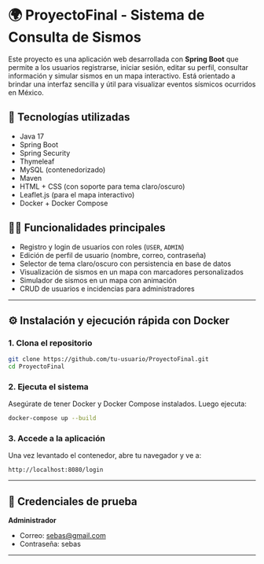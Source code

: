 # 🌍 ProyectoFinal - Sistema de Consulta de Sismos

Este proyecto es una aplicación web desarrollada con **Spring Boot** que permite a los usuarios registrarse, iniciar sesión, editar su perfil, consultar información y simular sismos en un mapa interactivo. Está orientado a brindar una interfaz sencilla y útil para visualizar eventos sísmicos ocurridos en México.

## 🚀 Tecnologías utilizadas

- Java 17  
- Spring Boot  
- Spring Security  
- Thymeleaf  
- MySQL (contenedorizado)  
- Maven  
- HTML + CSS (con soporte para tema claro/oscuro)  
- Leaflet.js (para el mapa interactivo)  
- Docker + Docker Compose

## 🧑‍💻 Funcionalidades principales

- Registro y login de usuarios con roles (`USER`, `ADMIN`)  
- Edición de perfil de usuario (nombre, correo, contraseña)  
- Selector de tema claro/oscuro con persistencia en base de datos  
- Visualización de sismos en un mapa con marcadores personalizados  
- Simulador de sismos en un mapa con animación  
- CRUD de usuarios e incidencias para administradores  

---

## ⚙️ Instalación y ejecución rápida con Docker

### 1. Clona el repositorio

```bash
git clone https://github.com/tu-usuario/ProyectoFinal.git
cd ProyectoFinal

```

### 2. Ejecuta el sistema

Asegúrate de tener Docker y Docker Compose instalados. Luego ejecuta:

```bash
docker-compose up --build
```

### 3. Accede a la aplicación 

Una vez levantado el contenedor, abre tu navegador y ve a:

```
http://localhost:8080/login
```

---

## 👤 Credenciales de prueba

**Administrador**  
- Correo: sebas@gmail.com  
- Contraseña: sebas

---

